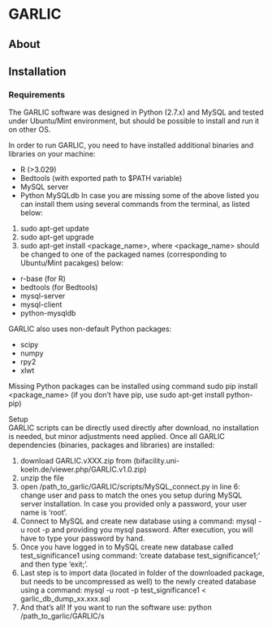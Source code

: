 # GARLIC
## About
## Installation
### Requirements

The GARLIC software was designed in Python (2.7.x) and MySQL and tested under Ubuntu/Mint environment, but should be possible to install and run it on other OS.

In order to run GARLIC, you need to have installed additional binaries and libraries on your machine:
* R (>3.029)
* Bedtools (with exported path to $PATH variable)
* MySQL server
* Python MySQLdb
In case you are missing some of the above listed you can install them using several commands from the terminal, as listed below:

1. sudo apt-get update
2. sudo apt-get upgrade
3. sudo apt-get install <package_name>, 
where <package_name> should be changed to one of the packaged names (corresponding to Ubuntu/Mint pacakges) below:
* r-base  (for R)
* bedtools (for Bedtools)
* mysql-server
* mysql-client
* python-mysqldb	

GARLIC also uses non-default Python packages:
* scipy
* numpy
* rpy2
* xlwt

Missing Python packages can be installed using command sudo pip install <package_name> (if you don’t have pip, use sudo apt-get install python-pip)

   Setup   
GARLIC scripts can be directly used directly after download, no installation is needed, but minor adjustments need applied. 
Once all GARLIC dependencies (binaries, packages and libraries) are installed:
1. download GARLIC.vXXX.zip from (bifacility.uni-koeln.de/viewer.php/GARLIC.v1.0.zip)
2. unzip the file
3. open /path_to_garlic/GARLIC/scripts/MySQL_connect.py
in line 6: change user and pass to match the ones you setup during MySQL server installation. In case you provided only a password, your user name is ‘root’.
4. Connect to MySQL and create new database using a command: mysql -u root -p and providing you mysql password. After execution, you will have to type your password by hand. 
5. Once you have logged in to MySQL create new database called test_significance1 using command: ‘create database test_significance1;’ and then type ‘exit;’.
6. Last step is to import data (located in folder of the downloaded package, but needs to be uncompressed as well) to the newly created database using a command: mysql -u root -p test_significance1 < garlic_db_dump_xx.xxx.sql
7. And that’s all! If you want to run the software use:  python /path_to_garlic/GARLIC/s
